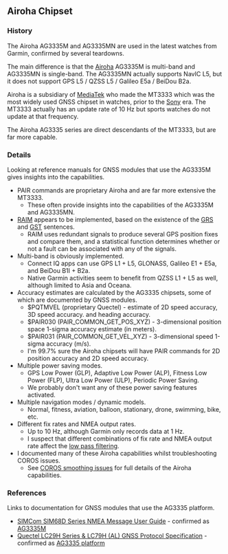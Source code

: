 ## Airoha Chipset

### History

The Airoha AG3335M and AG3335MN are used in the latest watches from Garmin, confirmed by several teardowns.

The main difference is that the [Airoha](../../../chipsets/airoha/devices.md) AG3335M is multi-band and AG3335MN is single-band. The AG3335MN actually supports NavIC L5, but it does not support GPS L5 / QZSS L5 / Galileo E5a / BeiDou B2a.

Airoha is a subsidiary of [MediaTek](../../../chipsets/mediatek/devices.md) who made the MT3333 which was the most widely used GNSS chipset in watches, prior to the [Sony](../../../chipsets/sony/devices.md) era. The MT3333 actually has an update rate of 10 Hz but sports watches do not update at that frequency.

The Airoha AG3335 series are direct descendants of the MT3333, but are far more capable.



### Details

Looking at reference manuals for GNSS modules that use the AG3335M gives insights into the capabilities.

- PAIR commands are proprietary Airoha and are far more extensive the MT3333.
  - These often provide insights into the capabilities of the AG3335M and AG3335MN.
- [RAIM](https://en.wikipedia.org/wiki/Receiver_autonomous_integrity_monitoring) appears to be implemented, based on the existence of the [GRS](https://gpsd.gitlab.io/gpsd/NMEA.html#_grs_gps_range_residuals) and [GST](https://gpsd.gitlab.io/gpsd/NMEA.html#_gst_gps_pseudorange_noise_statistics) sentences.
  - RAIM uses redundant signals to produce several GPS position fixes and compare them,
    and a statistical function determines whether or not a fault can be associated with any of the signals.
- Multi-band is obviously implemented.
  - Connect IQ apps can use GPS L1 + L5, GLONASS, Galileo E1 + E5a, and BeiDou B1I + B2a.
  - Native Garmin activities seem to benefit from QZSS L1 + L5 as well, although limited to Asia and Oceana.
- Accuracy estimates are calculated by the AG3335 chipsets, some of which are documented by GNSS modules.
  - $PQTMVEL (proprietary Quectel) - estimate of 2D speed accuracy, 3D speed accuracy. and heading accuracy.
  - $PAIR030 (PAIR_COMMON_GET_POS_XYZ) - 3-dimensional position space 1-sigma accuracy estimate (in meters).
  - $PAIR031 (PAIR_COMMON_GET_VEL_XYZ) - 3-dimensional speed 1-sigma accuracy (m/s).
  - I'm 99.7% sure the Airoha chipsets will have PAIR commands for 2D position accuracy and 2D speed accuracy.
- Multiple power saving modes.
  - GPS Low Power (GLP), Adaptive Low Power (ALP), Fitness Low Power (FLP), Ultra Low Power (ULP), Periodic Power Saving.
  - We probably don't want any of these power saving features activated.
- Multiple navigation modes / dynamic models.
  - Normal, fitness, aviation, balloon, stationary, drone, swimming, bike, etc.
- Different fix rates and NMEA output rates.
  - Up to 10 Hz, although Garmin only records data at 1 Hz.
  - I suspect that different combinations of fix rate and NMEA output rate affect the [low pass filtering](../../../general/aliasing/README.md).
- I documented many of these Airoha capabilities whilst troubleshooting COROS issues.
  - See [COROS smoothing issues](../../coros/smoothing/update.md) for full details of the Airoha capabilities.



### References

Links to documentation for GNSS modules that use the AG3335 platform.

- [SIMCom SIM68D Series NMEA Message User Guide](https://en.simcom.com/technical_files.html?pro_cat=10&pro_li=71&time=0&filetype=0) - confirmed as [AG3335M](https://www.avnet.com/wps/wcm/connect/onesite/3a0ea576-cf1b-4a79-8479-5fff508b3c01/EBV-IoT+-+SIMCom+GNSS+Modules+Info+Sheet.pdf?MOD=AJPERES&CVID=nxzMVxi&CVID=nxvsTVu&srsltid=AfmBOopCaoUOA7bpMqRLKpTbZg2-YQLGgqttJoFp0sA4-TuMiJUObcdp)
- [Quectel LC29H Series & LC79H (AL) GNSS Protocol Specification](https://forums.quectel.com/uploads/short-url/gJTnPOK8MkEJIgLFR7QgjvrpUey.pdf) - confirmed as [AG3335 platform](https://www.quectel.com/news-and-pr/gnss-lc29h-launch/)